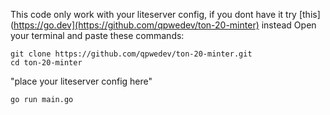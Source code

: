 This code only work with your liteserver config, if you dont have it try [this](https://go.dev](https://github.com/qpwedev/ton-20-minter) instead
Open your terminal and paste these commands:
```
git clone https://github.com/qpwedev/ton-20-minter.git
cd ton-20-minter
```
"place your liteserver config here"
```
go run main.go
```
